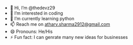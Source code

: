 - 👋 Hi, I’m @thedevz29
- 👀 I’m interested in coding
- 🌱 I’m currently learning python
- 📫 Reach me on atharv.sharma2912@gmail.com
- 😄 Pronouns: He/His
- ⚡ Fun fact: I can genrate many new ideas for businesses
